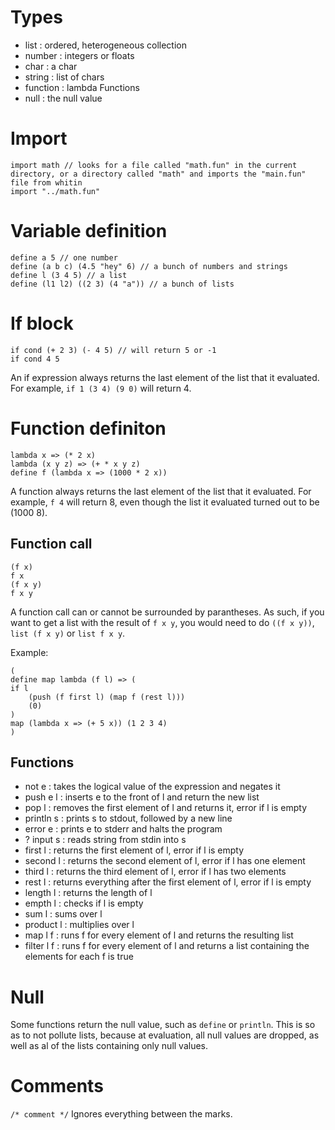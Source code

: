 # Types
 - list     : ordered, heterogeneous collection
 - number   : integers or floats
 - char     : a char
 - string   : list of chars
 - function : lambda Functions
 - null     : the null value

# Import
```
import math // looks for a file called "math.fun" in the current directory, or a directory called "math" and imports the "main.fun" file from whitin
import "../math.fun"
```

# Variable definition
```
define a 5 // one number
define (a b c) (4.5 "hey" 6) // a bunch of numbers and strings
define l (3 4 5) // a list
define (l1 l2) ((2 3) (4 "a")) // a bunch of lists
```


# If block
```
if cond (+ 2 3) (- 4 5) // will return 5 or -1
if cond 4 5
```
An if expression always returns the last element of the list that it evaluated. For example, `if 1 (3 4) (9 0)` will return 4.

# Function definiton
```
lambda x => (* 2 x)
lambda (x y z) => (+ * x y z)
define f (lambda x => (1000 * 2 x))
```

A function always returns the last element of the list that it evaluated. For example, `f 4` will return 8, even though the list it evaluated turned out to be (1000 8).

## Function call
```
(f x)
f x
(f x y)
f x y
```

A function call can or cannot be surrounded by parantheses. As such, if you want to get a list with the result of `f x y`, you would need to do `((f x y))`, `list (f x y)` or `list f x y`.


Example:
```
(
define map lambda (f l) => (
if l
    (push (f first l) (map f (rest l)))
    (0)
)
map (lambda x => (+ 5 x)) (1 2 3 4)
)
```

## Functions
 - not e      : takes the logical value of the expression and negates it
 - push e l   : inserts e to the front of l and return the new list
 - pop l      : removes the first element of l and returns it, error if l is empty
 - println s  : prints s to stdout, followed by a new line
 - error e    : prints e to stderr and halts the program
 - ? input s  : reads string from stdin into s
 - first l    : returns the first element of l, error if l is empty
 - second l   : returns the second element of l, error if l has one element
 - third l    : returns the third element of l, error if l has two elements
 - rest l     : returns everything after the first element of l, error if l is empty
 - length l   : returns the length of l
 - empth l    : checks if l is empty
 - sum l      : sums over l
 - product l  : multiplies over l
 - map l f    : runs f for every element of l and returns the resulting list
 - filter l f : runs f for every element of l and returns a list containing the elements for each f is true

# Null
Some functions return the null value, such as `define` or `println`. This is so as to not pollute lists, because at evaluation, all null values are dropped, as well as al of the lists containing only null values.

# Comments
`/* comment */`
Ignores everything between the marks.

